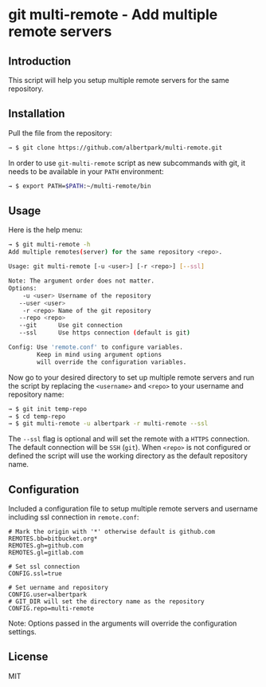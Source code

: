 # git multi-remote - Add multiple remote servers

## Introduction

This script will help you setup multiple remote servers for the same repository.

## Installation

Pull the file from the repository:
```bash
→ $ git clone https://github.com/albertpark/multi-remote.git
```

In order to use `git-multi-remote` script as new subcommands with git, it needs to be available in your `PATH` environment:
```bash
→ $ export PATH=$PATH:~/multi-remote/bin
```

## Usage

Here is the help menu:
```bash
→ $ git multi-remote -h
Add multiple remotes(server) for the same repository <repo>.

Usage: git multi-remote [-u <user>] [-r <repo>] [--ssl]

Note: The argument order does not matter.
Options:
    -u <user> Username of the repository
   --user <user>
    -r <repo> Name of the git repository
   --repo <repo>
   --git      Use git connection
   --ssl      Use https connection (default is git)

Config: Use 'remote.conf' to configure variables.
        Keep in mind using argument options
        will override the configuration variables.
```

Now go to your desired directory to set up multiple remote servers and run the script by replacing the `<username>` and `<repo>` to your username and repository name:

```bash
→ $ git init temp-repo
→ $ cd temp-repo
→ $ git multi-remote -u albertpark -r multi-remote --ssl
```

The `--ssl` flag is optional and will set the remote with a `HTTPS` connection. The default connection will be `SSH` (`git`). When `<repo>` is not configured or defined the script will use the working directory as the default repository name.

## Configuration

Included a configuration file to setup multiple remote servers and username including ssl connection in `remote.conf`:
```
# Mark the origin with '*' otherwise default is github.com
REMOTES.bb=bitbucket.org*
REMOTES.gh=github.com
REMOTES.gl=gitlab.com

# Set ssl connection
CONFIG.ssl=true

# Set uername and repository
CONFIG.user=albertpark
# GIT_DIR will set the directory name as the repository
CONFIG.repo=multi-remote
```
Note: Options passed in the arguments will override the configuration settings.

## License

MIT
